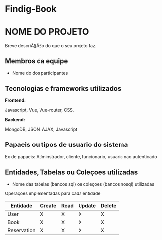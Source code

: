 # Findig-Book
# NOME DO PROJETO

Breve descriÃ§Ã£o do que o seu projeto faz.

## Membros da equipe

- Nome do dos participantes

## Tecnologias e frameworks utilizados

**Frontend:**

Javascript, Vue, Vue-router, CSS.

**Backend:**

MongoDB, JSON, AJAX, Javascript

## Papaeis ou tipos de usuario do sistema

Ex de papaeis:
Adminstrador, cliente, funcionario, usuario nao autenticado

## Entidades, Tabelas ou Coleçoes utilizadas

- Nome das tabelas (bancos sql) ou coleçoes (bancos nosql) utilizadas

Operaçoes implementadas para cada entidade

| Entidade| Create | Read | Update | Delete |
| --- | --- | --- | --- | --- |
| User | X | X | X | X |
| Book | X | X | X | X |
| Reservation | X | X | X | X |
